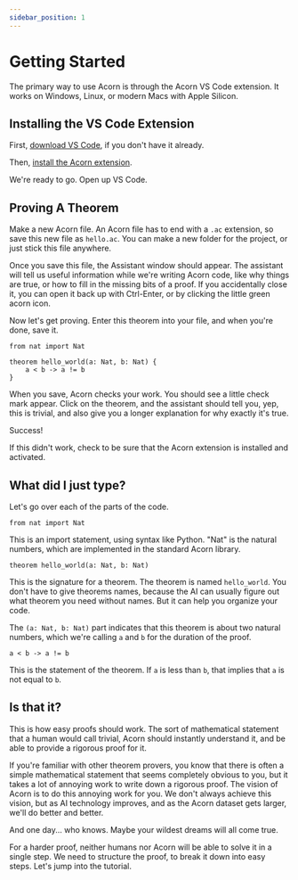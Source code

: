 ```yaml
---
sidebar_position: 1
---
```


# Getting Started

The primary way to use Acorn is through the Acorn VS Code extension.
It works on Windows, Linux, or modern Macs with Apple Silicon.

## Installing the VS Code Extension

First, [download VS Code](https://code.visualstudio.com/), if you don't have it already.

Then, [install the Acorn extension](https://marketplace.visualstudio.com/VSCode).

We're ready to go. Open up VS Code.

## Proving A Theorem

Make a new Acorn file. An Acorn file has to end with a `.ac` extension, so save this new file as `hello.ac`. You can make a new folder for the project, or just stick this file anywhere.

Once you save this file, the Assistant window should appear. The assistant will tell us useful information while we're writing Acorn code, like why things are true, or how to fill in the missing bits of a proof. If you accidentally close it, you can open it back up with Ctrl-Enter, or by clicking the little green acorn icon.

Now let's get proving. Enter this theorem into your file, and when you're done, save it.

```acorn
from nat import Nat

theorem hello_world(a: Nat, b: Nat) {
    a < b -> a != b
}
```

When you save, Acorn checks your work. You should see a little check mark appear. Click on the theorem, and the assistant should tell you, yep, this is trivial, and also give you a longer explanation for why exactly it's true.

Success!

If this didn't work, check to be sure that the Acorn extension is installed and activated.

## What did I just type?

Let's go over each of the parts of the code.

```acorn
from nat import Nat
```

This is an import statement, using syntax like Python. "Nat" is the natural numbers, which are implemented in the standard Acorn library.

```acorn
theorem hello_world(a: Nat, b: Nat)
```

This is the signature for a theorem. The theorem is named `hello_world`. You don't have to give theorems names, because the AI can usually figure out what theorem you need without names. But it can help you organize your code.

The `(a: Nat, b: Nat)` part indicates that this theorem is about two natural numbers, which we're calling `a` and `b` for the duration of the proof.

```acorn
a < b -> a != b
```

This is the statement of the theorem. If `a` is less than `b`, that implies that `a` is not equal to `b`.

## Is that it?

This is how easy proofs should work. The sort of mathematical statement that a human would call trivial, Acorn should instantly understand it, and be able to provide a rigorous proof for it.

If you're familiar with other theorem provers, you know that there is often a simple mathematical statement that seems completely obvious to you, but it takes a lot of annoying work to write down a rigorous proof. The vision of Acorn is to do this annoying work for you. We don't always achieve this vision, but as AI technology improves, and as the Acorn dataset gets larger, we'll do better and better.

And one day... who knows. Maybe your wildest dreams will all come true.

For a harder proof, neither humans nor Acorn will be able to solve it in a single step. We need to structure the proof, to break it down into easy steps. Let's jump into the tutorial.
